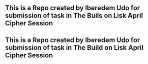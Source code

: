 ## This is a Repo created by Iberedem Udo for submission of task in The Buils on Lisk April Cipher Session
## This is a Repo created by Iberedem Udo for submission of task in The Build on Lisk April Cipher Session
